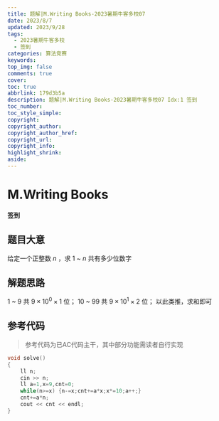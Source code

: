 ```yaml
---
title: 题解|M.Writing Books-2023暑期牛客多校07
date: 2023/8/7
updated: 2023/9/28
tags:
  - 2023暑期牛客多校
  - 签到
categories: 算法竞赛
keywords:
top_img: false
comments: true
cover:
toc: true
abbrlink: 179d3b5a
description: 题解|M.Writing Books-2023暑期牛客多校07 Idx:1 签到
toc_number:
toc_style_simple:
copyright:
copyright_author:
copyright_author_href:
copyright_url:
copyright_info:
highlight_shrink:
aside:
---
```


# M.Writing Books
**签到**
## 题目大意
给定一个正整数 $n$ ，求 $1$ ~ $n$ 共有多少位数字

## 解题思路
$1$ ~ $9$ 共 $9\times 10^0 \times 1$ 位；
$10$ ~ $99$ 共 $9\times 10^1 \times 2$ 位；
以此类推，求和即可

## 参考代码
> 参考代码为已AC代码主干，其中部分功能需读者自行实现

```cpp
void solve()
{
    ll n;
    cin >> n;
    ll a=1,x=9,cnt=0;
    while(n>=x) {n-=x;cnt+=a*x;x*=10;a++;}
    cnt+=a*n;
    cout << cnt << endl;
}
```